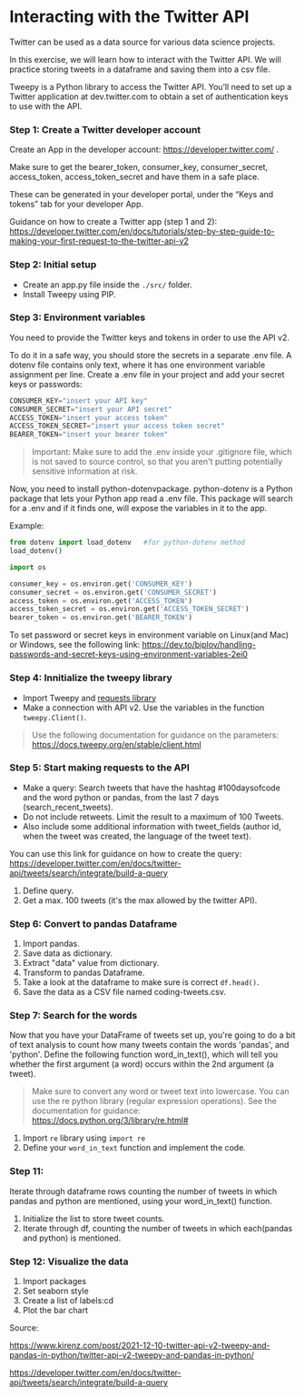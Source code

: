 # Interacting with the Twitter API

Twitter can be used as a data source for various data science projects.

In this exercise, we will learn how to interact with the Twitter API. We will practice storing tweets in a dataframe and saving them into a csv file.

Tweepy is a Python library to access the Twitter API. You’ll need to set up a Twitter application at dev.twitter.com to obtain a set of authentication keys to use with the API. 

### Step 1: Create a Twitter developer account

Create an App in the developer account: https://developer.twitter.com/ . 

Make sure to get the bearer_token, consumer_key, consumer_secret, access_token, access_token_secret and have them in a safe place.

These can be generated in your developer portal, under the “Keys and tokens” tab for your developer App.

Guidance on how to create a Twitter app (step 1 and 2): https://developer.twitter.com/en/docs/tutorials/step-by-step-guide-to-making-your-first-request-to-the-twitter-api-v2

### Step 2: Initial setup

- Create an app.py file inside the `./src/` folder. 
- Install Tweepy using PIP.

### Step 3: Environment variables

You need to provide the Twitter keys and tokens in order to use the API v2.

To do it in a safe way, you should store the secrets in a separate .env file.
A dotenv file contains only text, where it has one environment variable assignment per line.
Create a .env file in your project and add your secret keys or passwords: 

```py
CONSUMER_KEY="insert your API key"
CONSUMER_SECRET="insert your API secret"
ACCESS_TOKEN="insert your access token"
ACCESS_TOKEN_SECRET="insert your access token secret"
BEARER_TOKEN="insert your bearer token"
```

> Important: Make sure to add the .env inside your .gitignore file, which is not saved to source control, so that you aren't putting potentially sensitive information at risk. 

Now, you need to install python-dotenvpackage. python-dotenv is a Python package that lets your Python app read a .env file. This package will search for a .env and if it finds one, will expose the variables in it to the app.

Example:

```py
from dotenv import load_dotenv   #for python-dotenv method
load_dotenv()                    

import os 

consumer_key = os.environ.get('CONSUMER_KEY')
consumer_secret = os.environ.get('CONSUMER_SECRET')
access_token = os.environ.get('ACCESS_TOKEN')
access_token_secret = os.environ.get('ACCESS_TOKEN_SECRET')
bearer_token = os.environ.get('BEARER_TOKEN')

```

To set password or secret keys in environment variable on Linux(and Mac) or Windows, see the following link: https://dev.to/biplov/handling-passwords-and-secret-keys-using-environment-variables-2ei0

### Step 4: Innitialize the tweepy library

- Import Tweepy and [requests library](https://requests.readthedocs.io/en/latest/)
- Make a connection with API v2. Use the variables in the function `tweepy.Client()`. 

> Use the following documentation for guidance on the parameters: https://docs.tweepy.org/en/stable/client.html

### Step 5: Start making requests to the API

- Make a query: Search tweets that have the hashtag #100daysofcode and the word python or pandas, from the last 7 days (search_recent_tweets). 
- Do not include retweets. Limit the result to a maximum of 100 Tweets.
- Also include some additional information with tweet_fields (author id, when the tweet was created, the language of the tweet text).

You can use this link for guidance on how to create the query: https://developer.twitter.com/en/docs/twitter-api/tweets/search/integrate/build-a-query


1. Define query.
2. Get a max. 100 tweets (it's the max allowed by the twitter API).


### Step 6: Convert to pandas Dataframe

1. Import pandas.
2. Save data as dictionary.
3. Extract "data" value from dictionary.
4. Transform to pandas Dataframe.
5. Take a look at the dataframe to make sure is correct `df.head()`.
6. Save the data as a CSV file named coding-tweets.csv.


### Step 7: Search for the words

Now that you have your DataFrame of tweets set up, you're going to do a bit of text analysis to count how many tweets contain the words 'pandas', and 'python'. Define the following function word_in_text(), which will tell you whether the first argument (a word) occurs within the 2nd argument (a tweet). 

> Make sure to convert any word or tweet text into lowercase.
> You can use the re python library (regular expression operations). See the documentation for guidance: https://docs.python.org/3/library/re.html#


1. Import `re` library using `import re`
2. Define your `word_in_text` function and implement the code.


### Step 11:

Iterate through dataframe rows counting the number of tweets in which pandas and python are mentioned, using your word_in_text() function.

1. Initialize the list to store tweet counts.
2. Iterate through df, counting the number of tweets in which each(pandas and python) is mentioned.

### Step 12: Visualize the data

1. Import packages
2. Set seaborn style
3. Create a list of labels:cd
4. Plot the bar chart

Source: 

https://www.kirenz.com/post/2021-12-10-twitter-api-v2-tweepy-and-pandas-in-python/twitter-api-v2-tweepy-and-pandas-in-python/

https://developer.twitter.com/en/docs/twitter-api/tweets/search/integrate/build-a-query
